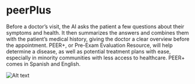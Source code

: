 # peerPlus

Before a doctor’s visit, the AI asks the patient a few questions about their symptoms and health. It then summarizes the answers and combines them with the patient’s medical history, giving the doctor a clear overview before the appointment. PEER+, or Pre-Exam Evaluation Resource, will help determine a disease, as well as potential treatment plans with ease, especially in minority communities with less access to healthcare. PEER+ comes in Spanish and English.

![Alt text](file:///Users/nandinipathanjali/Desktop/peer+.png)
